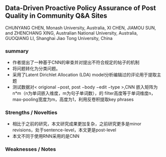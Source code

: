 ## Data-Driven Proactive Policy Assurance of Post Quality in Community Q&A Sites
CHUNYANG CHEN, Monash University, Australia,
XI CHEN, JIAMOU SUN, and ZHENCHANG XING, Australian National University, Australia,
GUOQIANG LI, Shanghai Jiao Tong University, China
### summary
* 作者提出了一种基于CNN的审查并对提出不符合规定的帖子的机制
* 将问题转化为分类问题。
* 采用了Latent Dirichlet Allocation (LDA) model分析编辑过的评论用于提取主题
* 测试数据对< origional −post, post −body −edit −type >,CNN 嵌入矩阵为n*m（n为单词嵌入维度，m为句子单词数），的 filter高度等于单词维度n，max-pooling宽度为m，高度为1，利用反卷积提取key phrases
### Strengths / Novelties
* 相比于之前的研究，本文研究成果更加复杂，之前研究更多是minor revisions，处于sentence-level，本文更是post-level
* 本文不同于使用RNN采用的是CNN
### Weaknesses / Notes
